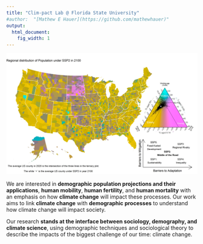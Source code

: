 ```yaml
---
title: "Clim-pact Lab @ Florida State University"
#author:  "[Mathew E Hauer](https://github.com/mathewhauer)"
output:
  html_document:
    fig_width: 1
---
```



<script type='text/javascript' src='https://d1bxh8uas1mnw7.cloudfront.net/assets/embed.js'></script>
<style type="text/css">
table.padded-table td { padding:6px; min-width:100px }
</style>

<center>

![](./images/SSP22100.jpg)

</center>


We are interested in **demographic population projections and their applications**, **human mobility**, **human fertility**, and **human mortality** with an emphasis on how **climate change** will impact these processes. Our work aims to link **climate change** with **demographic processes** to understand how climate change will impact society.

Our research **stands at the interface between sociology, demography, and climate science**, using demographic techniques and sociological theory to describe the impacts of the biggest challenge of our time: climate change.



